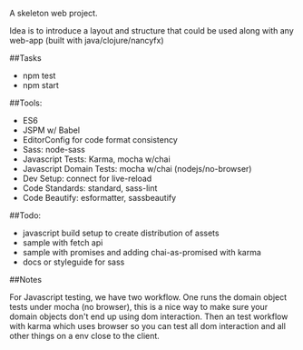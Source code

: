 A skeleton web project.

Idea is to introduce a layout and structure that could be used along
with any web-app (built with java/clojure/nancyfx)

##Tasks

* npm test
* npm start

##Tools:

* ES6
* JSPM w/ Babel
* EditorConfig for code format consistency
* Sass: node-sass
* Javascript Tests: Karma, mocha w/chai
* Javascript Domain Tests: mocha w/chai (nodejs/no-browser)
* Dev Setup: connect for live-reload
* Code Standards: standard, sass-lint
* Code Beautify: esformatter, sassbeautify

##Todo:

* javascript build setup to create distribution of assets
* sample with fetch api
* sample with promises and adding chai-as-promised with karma
* docs or styleguide for sass

##Notes

For Javascript testing, we have two workflow. One runs the domain object tests under mocha (no browser), this is a nice way to make sure your domain objects don't end up using dom interaction. Then an test workflow with karma which uses browser so you can test all dom interaction and all other things on a env close to the client.
